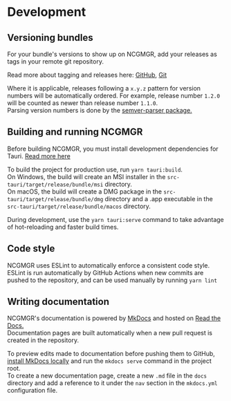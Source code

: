 # Development

## Versioning bundles

For your bundle's versions to show up on NCGMGR, add your releases as tags in your remote git repository.

Read more about tagging and releases here: [GitHub](https://docs.github.com/en/repositories/releasing-projects-on-github/about-releases),
[Git](https://git-scm.com/book/en/v2/Git-Basics-Tagging)

Where it is applicable, releases following a `x.y.z` pattern for version numbers will be automatically ordered. For example,
release number `1.2.0` will be counted as newer than release number `1.1.0`.  
Parsing version numbers is done by the [semver-parser package.](https://crates.io/crates/semver-parser)

## Building and running NCGMGR

Before building NCGMGR, you must install development dependencies for Tauri. [Read more here](https://tauri.studio/v1/guides/getting-started/prerequisites)

To build the project for production use, run `yarn tauri:build`.  
On Windows, the build will create an MSI installer in the `src-tauri/target/release/bundle/msi` directory.  
On macOS, the build will create a DMG package in the `src-tauri/target/release/bundle/dmg` directory and a .app executable in the `src-tauri/target/release/bundle/macos` directory.

During development, use the `yarn tauri:serve` command to take advantage of hot-reloading and faster build times.

## Code style

NCGMGR uses ESLint to automatically enforce a consistent code style. ESLint is run automatically by GitHub Actions
when new commits are pushed to the repository, and can be used manually by running `yarn lint`

## Writing documentation

NCGMGR's documentation is powered by [MkDocs](https://www.mkdocs.org/) and hosted on [Read the Docs.](https://readthedocs.org/)  
Documentation pages are built automatically when a new pull request is created in the repository.

To preview edits made to documentation before pushing them to GitHub, [install MkDocs locally](https://www.mkdocs.org/user-guide/installation/)
and run the `mkdocs serve` command in the project root.  
To create a new documentation page, create a new `.md` file in the `docs` directory and add a reference to it under the `nav` section in the `mkdocs.yml`
configuration file.
